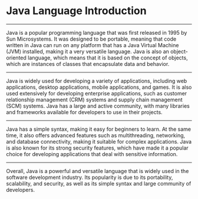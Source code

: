 # Java Language Introduction

---

Java is a popular programming language 
that was first released in 1995 by Sun Microsystems. 
It was designed to be portable, 
meaning that code written in Java can run 
on any platform that has a Java Virtual Machine (JVM) installed, 
making it a very versatile language. 
Java is also an object-oriented language, 
which means that it is based on the concept of objects, 
which are instances of classes that encapsulate data and behavior.

---

Java is widely used for developing a variety of applications, 
including web applications, desktop applications, 
mobile applications, and games. 
It is also used extensively for developing enterprise applications, 
such as customer relationship management (CRM) systems 
and supply chain management (SCM) systems. 
Java has a large and active community, 
with many libraries and frameworks available 
for developers to use in their projects.

---

Java has a simple syntax, making it easy for beginners to learn. 
At the same time, it also offers advanced features such as multithreading,
networking, and database connectivity, making it suitable for complex applications. 
Java is also known for its strong security features, 
which have made it a popular choice for developing applications 
that deal with sensitive information.

---

Overall, Java is a powerful and versatile language 
that is widely used in the software development industry. 
Its popularity is due to its portability, 
scalability, and security, 
as well as its simple syntax and large community of developers.
